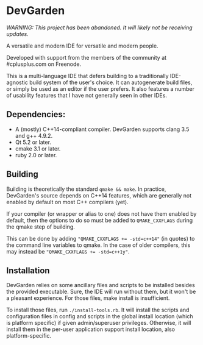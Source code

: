 # DevGarden

*WARNING: This project has been abandoned. It will likely not be receiving updates.*

A versatile and modern IDE for versatile and modern people.

Developed with support from the members of the community at #cplusplus.com on Freenode.

This is a multi-language IDE that defers building to a traditionally IDE-agnostic build system of the user's choice.
It can autogenerate build files, or simply be used as an editor if the user prefers.
It also features a number of usability features that I have not generally seen in other IDEs.

## Dependencies:
* A (mostly) C++14-compliant compiler. DevGarden supports clang 3.5 and g++ 4.9.2.
* Qt 5.2 or later.
* cmake 3.1 or later.
* ruby 2.0 or later.

## Building
Building is theoretically the standard `qmake && make`. In practice, DevGarden's source depends on C++14 features, which are generally not enabled by default on most C++ compilers (yet).

If your compiler (or wrapper or alias to one) does not have them enabled by default, then the options to do so must be added to `QMAKE_CXXFLAGS` during the qmake step of building.

This can be done by adding `"QMAKE_CXXFLAGS += -std=c++14"` (in quotes) to the command line variables to qmake. In the case of older compilers, this may instead be `"QMAKE_CXXFLAGS += -std=c++1y"`.

## Installation
DevGarden relies on some ancillary files and scripts to be installed besides the provided executable.
Sure, the IDE will run without them, but it won't be a pleasant experience.
For those files, make install is insufficient.

To install those files, run `./install-tools.rb`.
It will install the scripts and configuration files in config and scripts in the global install location (which is platform specific) if given admin/superuser privileges. Otherwise, it will install them in the per-user application support install location, also platform-specific.
